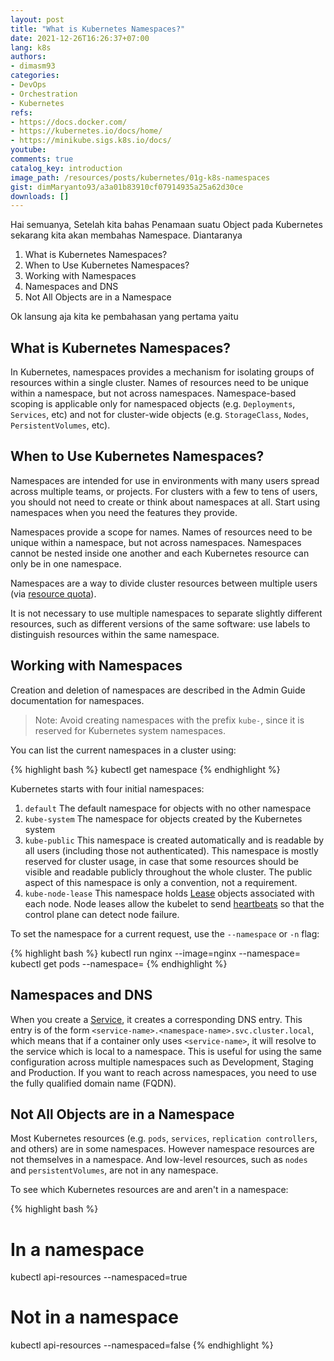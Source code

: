 ```yaml
---
layout: post
title: "What is Kubernetes Namespaces?"
date: 2021-12-26T16:26:37+07:00
lang: k8s
authors:
- dimasm93
categories:
- DevOps
- Orchestration
- Kubernetes
refs: 
- https://docs.docker.com/
- https://kubernetes.io/docs/home/
- https://minikube.sigs.k8s.io/docs/
youtube: 
comments: true
catalog_key: introduction
image_path: /resources/posts/kubernetes/01g-k8s-namespaces
gist: dimMaryanto93/a3a01b83910cf07914935a25a62d30ce
downloads: []
---
```


Hai semuanya, Setelah kita bahas Penamaan suatu Object pada Kubernetes sekarang kita akan membahas Namespace. Diantaranya

1. What is Kubernetes Namespaces?
2. When to Use Kubernetes Namespaces?
3. Working with Namespaces
4. Namespaces and DNS
5. Not All Objects are in a Namespace

Ok lansung aja kita ke pembahasan yang pertama yaitu

## What is Kubernetes Namespaces?

In Kubernetes, namespaces provides a mechanism for isolating groups of resources within a single cluster. Names of resources need to be unique within a namespace, but not across namespaces. Namespace-based scoping is applicable only for namespaced objects (e.g. `Deployments`, `Services`, etc) and not for cluster-wide objects (e.g. `StorageClass`, `Nodes`, `PersistentVolumes`, etc).

## When to Use Kubernetes Namespaces?

Namespaces are intended for use in environments with many users spread across multiple teams, or projects. For clusters with a few to tens of users, you should not need to create or think about namespaces at all. Start using namespaces when you need the features they provide.

Namespaces provide a scope for names. Names of resources need to be unique within a namespace, but not across namespaces. Namespaces cannot be nested inside one another and each Kubernetes resource can only be in one namespace.

Namespaces are a way to divide cluster resources between multiple users (via [resource quota](https://kubernetes.io/docs/concepts/policy/resource-quotas/)).

It is not necessary to use multiple namespaces to separate slightly different resources, such as different versions of the same software: use labels to distinguish resources within the same namespace.

## Working with Namespaces

Creation and deletion of namespaces are described in the Admin Guide documentation for namespaces.

> Note: Avoid creating namespaces with the prefix `kube-`, since it is reserved for Kubernetes system namespaces.

You can list the current namespaces in a cluster using:

{% highlight bash %}
kubectl get namespace
{% endhighlight %}

Kubernetes starts with four initial namespaces:

1. `default` The default namespace for objects with no other namespace
2. `kube-system` The namespace for objects created by the Kubernetes system
3. `kube-public` This namespace is created automatically and is readable by all users (including those not authenticated). This namespace is mostly reserved for cluster usage, in case that some resources should be visible and readable publicly throughout the whole cluster. The public aspect of this namespace is only a convention, not a requirement.
4. `kube-node-lease` This namespace holds [Lease](https://kubernetes.io/docs/reference/kubernetes-api/cluster-resources/lease-v1/) objects associated with each node. Node leases allow the kubelet to send [heartbeats](https://kubernetes.io/docs/concepts/architecture/nodes/#heartbeats) so that the control plane can detect node failure.

To set the namespace for a current request, use the `--namespace` or `-n` flag:

{% highlight bash %}
kubectl run nginx --image=nginx --namespace=<insert-namespace-name-here>
kubectl get pods --namespace=<insert-namespace-name-here>
{% endhighlight %}

## Namespaces and DNS

When you create a [Service](https://kubernetes.io/docs/concepts/services-networking/service/), it creates a corresponding DNS entry. This entry is of the form `<service-name>.<namespace-name>.svc.cluster.local`, which means that if a container only uses `<service-name>`, it will resolve to the service which is local to a namespace. This is useful for using the same configuration across multiple namespaces such as Development, Staging and Production. If you want to reach across namespaces, you need to use the fully qualified domain name (FQDN).

## Not All Objects are in a Namespace

Most Kubernetes resources (e.g. `pods`, `services`, `replication controllers`, and others) are in some namespaces. However namespace resources are not themselves in a namespace. And low-level resources, such as `nodes` and `persistentVolumes`, are not in any namespace.

To see which Kubernetes resources are and aren't in a namespace:

{% highlight bash %}
# In a namespace
kubectl api-resources --namespaced=true

# Not in a namespace
kubectl api-resources --namespaced=false
{% endhighlight %}